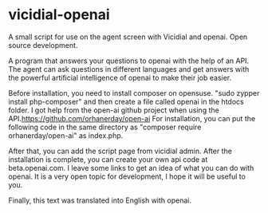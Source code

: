 # vicidial-openai
 A small script for use on the agent screen with Vicidial and openai. Open source development. 
 
A program that answers your questions to openai with the help of an API. The agent can ask questions in different languages and get answers with the powerful artificial intelligence of openai to make their job easier. 

Before installation, you need to install composer on opensuse. "sudo zypper install php-composer" and then create a file called openai in the htdocs folder.
I got help from the open-ai github project when using the API.https://github.com/orhanerday/open-ai For installation, you can put the following code in the same directory as "composer require orhanerday/open-ai" as index.php. 

After that, you can add the script page from vicidial admin. 
After the installation is complete, you can create your own api code at beta.openai.com. I leave some links to get an idea of what you can do with openai. It is a very open topic for development, I hope it will be useful to you. 

Finally, this text was translated into English with openai.
